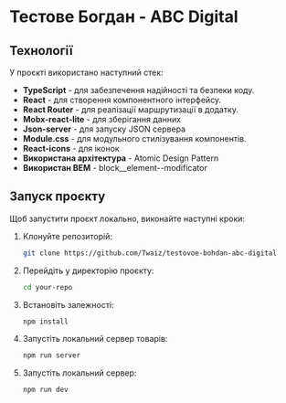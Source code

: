 # Тестове Богдан - ABC Digital

## Технології

У проєкті використано наступний стек:

- **TypeScript** - для забезпечення надійності та безпеки коду.
- **React** - для створення компонентного інтерфейсу.
- **React Router** - для реалізації маршрутизації в додатку.
- **Mobx-react-lite** - для зберігання данних  
- **Json-server** - для запуску JSON сервера
- **Module.css** - для модульного стилізування компонентів.
- **React-icons** - для іконок
- **Використана архітектура** - Atomic Design Pattern
- **Використан BEM** - block\_\_element--modificator

## Запуск проєкту

Щоб запустити проєкт локально, виконайте наступні кроки:

1. Клонуйте репозиторій:
   ```bash
   git clone https://github.com/Twaiz/testovoe-bohdan-abc-digital
   ```
2. Перейдіть у директорію проєкту:
   ```bash
   cd your-repo
   ```
3. Встановіть залежності:

   ```bash
   npm install
   ```

4. Запустіть локальний сервер товарів:
   ```bash
   npm run server
   ```
5. Запустіть локальний сервер:
   ```bash
   npm run dev
   ```

